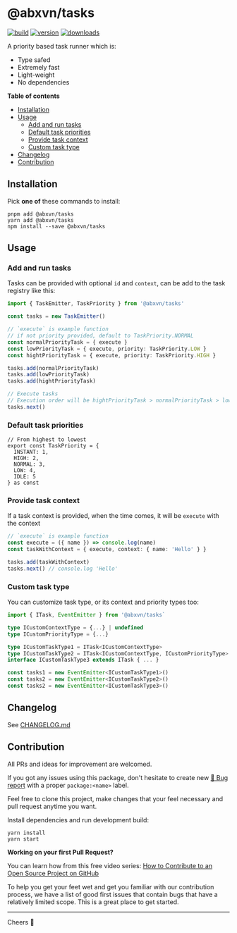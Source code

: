 @abxvn/tasks
=====
[![build][badge-build]][changelog]
[![version][npm-version-badge]][npm-url]
[![downloads][npm-downloads-badge]][npm-url]

A priority based task runner which is:
- Type safed
- Extremely fast
- Light-weight
- No dependencies

**Table of contents**
* [Installation](#installation)
* [Usage](#usage)
  + [Add and run tasks](#add-and-run-tasks)
  + [Default task priorities](#default-task-priorities)
  + [Provide task context](#provide-task-context)
  + [Custom task type](#custom-task-type)
* [Changelog](#changelog)
* [Contribution](#contribution)

Installation
-----
Pick **one of** these commands to install:
```
pnpm add @abxvn/tasks
yarn add @abxvn/tasks
npm install --save @abxvn/tasks
```

Usage
-----

### Add and run tasks

Tasks can be provided with optional `id` and `context`, can be add to the task registry like this:

```typescript
import { TaskEmitter, TaskPriority } from '@abxvn/tasks'

const tasks = new TaskEmitter()

// `execute` is example function
// if not priority provided, default to TaskPriority.NORMAL
const normalPriorityTask = { execute } 
const lowPriorityTask = { execute, priority: TaskPriority.LOW }
const hightPriorityTask = { execute, priority: TaskPriority.HIGH }

tasks.add(normalPriorityTask)
tasks.add(lowPriorityTask)
tasks.add(hightPriorityTask)

// Execute tasks
// Execution order will be hightPriorityTask > normalPriorityTask > lowPriorityTask
tasks.next()
```

### Default task priorities

```
// From highest to lowest
export const TaskPriority = {
  INSTANT: 1,
  HIGH: 2,
  NORMAL: 3,
  LOW: 4,
  IDLE: 5
} as const
```

### Provide task context

If a task context is provided, when the time comes, it will be `execute` with the context

```typescript
// `execute` is example function
const execute = ({ name }) => console.log(name)
const taskWithContext = { execute, context: { name: 'Hello' } }

tasks.add(taskWithContext)
tasks.next() // console.log 'Hello'
```

### Custom task type

You can customize task type, or its context and priority types too:

```typescript
import { ITask, EventEmitter } from '@abxvn/tasks`

type ICustomContextType = {...} | undefined
type ICustomPriorityType = {...}

type ICustomTaskType1 = ITask<ICustomContextType>
type ICustomTaskType2 = ITask<ICustomContextType, ICustomPriorityType>
interface ICustomTaskType3 extends ITask { ... }

const tasks1 = new EventEmitter<ICustomTaskType1>()
const tasks2 = new EventEmitter<ICustomTaskType2>()
const tasks2 = new EventEmitter<ICustomTaskType3>()
```

Changelog
-----
See [CHANGELOG.md][changelog]

Contribution
-----

All PRs and ideas for improvement are welcomed. 

If you got any issues using this package, don't hesitate to create new [🐞 Bug report][issues] with a proper `package:<name>` label.

Feel free to clone this project, make changes that your feel necessary and pull request anytime you want.

Install dependencies and run development build:
```
yarn install
yarn start
```

**Working on your first Pull Request?**

You can learn how from this free video series: [How to Contribute to an Open Source Project on GitHub](https://egghead.io/courses/how-to-contribute-to-an-open-source-project-on-github)

To help you get your feet wet and get you familiar with our contribution process, we have a list of good first issues that contain bugs that have a relatively limited scope. This is a great place to get started.

-----
Cheers 🍻

[changelog]: https://github.com/abxvn/source/blob/main/packages/tasks/CHANGELOG.md
[issues]: https://github.com/abxvn/source/issues?q=is%3Aopen+is%3Aissue+label%3Apackage%3Atasks
[good-first]: https://github.com/abxvn/source/issues?q=is%3Aopen+is%3Aissue+label%3Aflag%3Agood-first
[badge-build]: https://github.com/abxvn/source/actions/workflows/build.yaml/badge.svg
[npm-url]: https://www.npmjs.com/package/@abxvn/tasks
[npm-downloads-badge]: https://img.shields.io/npm/dw/@abxvn/tasks
[npm-version-badge]: https://img.shields.io/npm/v/@abxvn/tasks

